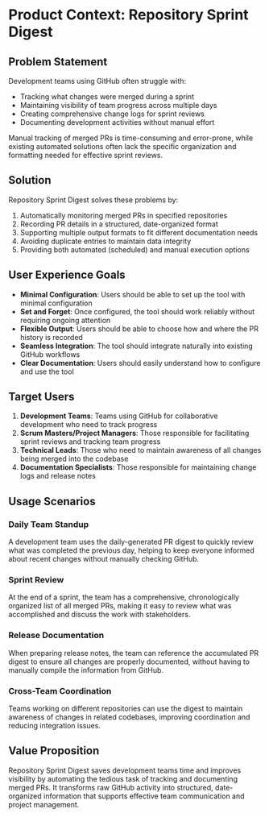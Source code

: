 # Product Context: Repository Sprint Digest

## Problem Statement
Development teams using GitHub often struggle with:
- Tracking what changes were merged during a sprint
- Maintaining visibility of team progress across multiple days
- Creating comprehensive change logs for sprint reviews
- Documenting development activities without manual effort

Manual tracking of merged PRs is time-consuming and error-prone, while existing automated solutions often lack the specific organization and formatting needed for effective sprint reviews.

## Solution
Repository Sprint Digest solves these problems by:
1. Automatically monitoring merged PRs in specified repositories
2. Recording PR details in a structured, date-organized format
3. Supporting multiple output formats to fit different documentation needs
4. Avoiding duplicate entries to maintain data integrity
5. Providing both automated (scheduled) and manual execution options

## User Experience Goals
- **Minimal Configuration**: Users should be able to set up the tool with minimal configuration
- **Set and Forget**: Once configured, the tool should work reliably without requiring ongoing attention
- **Flexible Output**: Users should be able to choose how and where the PR history is recorded
- **Seamless Integration**: The tool should integrate naturally into existing GitHub workflows
- **Clear Documentation**: Users should easily understand how to configure and use the tool

## Target Users
1. **Development Teams**: Teams using GitHub for collaborative development who need to track progress
2. **Scrum Masters/Project Managers**: Those responsible for facilitating sprint reviews and tracking team progress
3. **Technical Leads**: Those who need to maintain awareness of all changes being merged into the codebase
4. **Documentation Specialists**: Those responsible for maintaining change logs and release notes

## Usage Scenarios

### Daily Team Standup
A development team uses the daily-generated PR digest to quickly review what was completed the previous day, helping to keep everyone informed about recent changes without manually checking GitHub.

### Sprint Review
At the end of a sprint, the team has a comprehensive, chronologically organized list of all merged PRs, making it easy to review what was accomplished and discuss the work with stakeholders.

### Release Documentation
When preparing release notes, the team can reference the accumulated PR digest to ensure all changes are properly documented, without having to manually compile the information from GitHub.

### Cross-Team Coordination
Teams working on different repositories can use the digest to maintain awareness of changes in related codebases, improving coordination and reducing integration issues.

## Value Proposition
Repository Sprint Digest saves development teams time and improves visibility by automating the tedious task of tracking and documenting merged PRs. It transforms raw GitHub activity into structured, date-organized information that supports effective team communication and project management.

